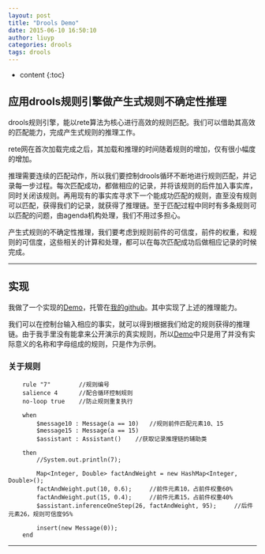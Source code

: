 ```yaml
---
layout: post
title: "Drools Demo"
date: 2015-06-10 16:50:10
author: liuyp
categories: drools
tags: drools
---
```


* content
{:toc}

## 应用drools规则引擎做产生式规则不确定性推理

drools规则引擎，能以rete算法为核心进行高效的规则匹配。我们可以借助其高效的匹配能力，完成产生式规则的推理工作。

rete网在首次加载完成之后，其加载和推理的时间随着规则的增加，仅有很小幅度的增加。




推理需要连续的匹配动作，所以我们要控制drools循环不断地进行规则匹配，并记录每一步过程。每次匹配成功，都做相应的记录，并将该规则的后件加入事实库，同时关闭该规则。再用现有的事实库寻求下一个能成功匹配的规则，直至没有规则可以匹配，获得我们的记录，就获得了推理链。至于匹配过程中同时有多条规则可以匹配的问题，由agenda机构处理，我们不用过多担心。

产生式规则的不确定性推理，我们要考虑到规则前件的可信度，前件的权重，和规则的可信度，这些相关的计算和处理，都可以在每次匹配成功后做相应记录的时候完成。

---
## 实现

我做了一个实现的[Demo](https://github.com/liuyuping459/FuzzyReasoningDemo)，托管在[我的github](https://github.com/liuyuping459)。其中实现了上述的推理能力。

我们可以在控制台输入相应的事实，就可以得到根据我们给定的规则获得的推理链。由于我手里没有能拿来公开演示的真实规则，所以[Demo](https://github.com/liuyuping459/FuzzyReasoningDemo)中只是用了并没有实际意义的名称和字母组成的规则，只是作为示例。

### 关于规则

		rule "7"		//规则编号
		salience 4		//配合循环控制规则
		no-loop true	//防止规则重复执行
	    
	    when
	    	$message10 : Message(a == 10)	//规则前件匹配元素10、15
	    	$message15 : Message(a == 15)
	    	$assistant : Assistant()	//获取记录推理链的辅助类
	    
	    then
	    	//System.out.println(7);

			Map<Integer, Double> factAndWeight = new HashMap<Integer, Double>();
	 		factAndWeight.put(10, 0.6);		//前件元素10，占前件权重60%
	 		factAndWeight.put(15, 0.4);		//前件元素15，占前件权重40%
	 		$assistant.inferenceOneStep(26, factAndWeight, 95);		//后件元素26，规则可信度95%

	 		insert(new Message(0));
		end

---